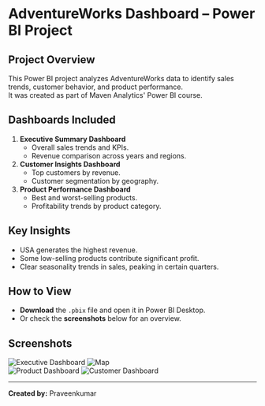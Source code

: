 # AdventureWorks Dashboard – Power BI Project

## Project Overview
This Power BI project analyzes AdventureWorks data to identify sales trends, customer behavior, and product performance.  
It was created as part of Maven Analytics' Power BI course.

## Dashboards Included
1. **Executive Summary Dashboard**
   - Overall sales trends and KPIs.
   - Revenue comparison across years and regions.
2. **Customer Insights Dashboard**
   - Top customers by revenue.
   - Customer segmentation by geography.
3. **Product Performance Dashboard**
   - Best and worst-selling products.
   - Profitability trends by product category.

## Key Insights
- USA generates the highest revenue.
- Some low-selling products contribute significant profit.
- Clear seasonality trends in sales, peaking in certain quarters.

## How to View
- **Download** the `.pbix` file and open it in Power BI Desktop.
- Or check the **screenshots** below for an overview.

## Screenshots
![Executive Dashboard](Exec%Dashboard%Screenshot.png)
![Map](Map%Screenshot.png)  
![Product Dashboard](Product%details%Screenshot.png)
![Customer Dashboard](Customer%details%Screenshot.png)

---
**Created by:** Praveenkumar
